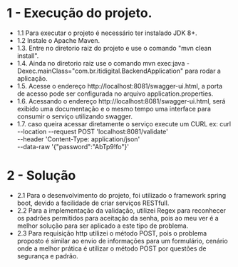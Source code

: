 
# 1 - Execução do projeto.
   * 1.1 Para executar o projeto é necessário ter instalado JDK 8+.
   * 1.2  Instale o Apache Maven.
   * 1.3. Entre no diretorio raiz do projeto e use o comando "mvn clean install".
   * 1.4. Ainda no diretorio raiz use o comando  mvn exec:java -Dexec.mainClass="com.br.itidigital.BackendApplication" para rodar a aplicação.
   * 1.5. Acesse o endereço http://localhost:8081/swagger-ui.html, a porta de acesso pode ser configurada no arquivo application.properties.
   * 1.6. Acessando o endereço http://localhost:8081/swagger-ui.html, será exibido uma documentação e o mesmo tempo uma interface para consumir o serviço utilizando swagger.
   * 1.7. caso queira acessar diretamente o serviço execute um CURL ex:
   curl --location --request POST 'localhost:8081/validate' \
--header 'Content-Type: application/json' \
--data-raw '{"password":"AbTp9!fo"}'
   

# 2 - Solução
   * 2.1 Para o desenvolvimento do projeto, foi utilizado o framework spring boot, devido a facilidade de criar serviços RESTfull.
   * 2.2 Para a implementação da validação, utilizei Regex para reconhecer os padrões permitidos para aceitação da senha, pois ao meu ver é a melhor solução para ser aplicado a este tipo de problema.
   * 2.3 Para requisição http utilizei o método POST, pois o problema proposto é similar ao envio de informações para um formulário, cenário onde a melhor prática é utilizar o método POST por questões de segurança e padrão.

